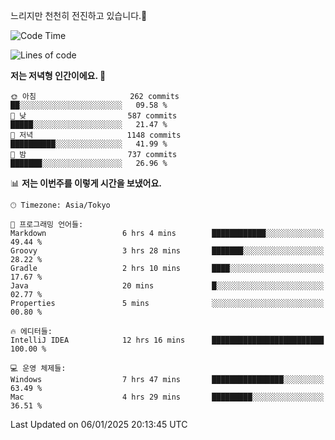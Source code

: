 느리지만 천천히 전진하고 있습니다.🐢

<!--START_SECTION:waka-->
![Code Time](http://img.shields.io/badge/Code%20Time-1%2C510%20hrs%208%20mins-blue)

![Lines of code](https://img.shields.io/badge/%EC%A0%80%EB%8A%94%20%EC%97%AC%ED%83%9C%EA%B9%8C%EC%A7%80%20-919.0%20thousand%20%EC%A4%84%EC%9D%98%20%EC%BD%94%EB%93%9C%EB%A5%BC%20%EC%9E%91%EC%84%B1%ED%96%88%EC%96%B4%EC%9A%94.-blue)

**저는 저녁형 인간이에요. 🦉** 

```text
🌞 아침                     262 commits         ██░░░░░░░░░░░░░░░░░░░░░░░   09.58 % 
🌆 낮　                     587 commits         █████░░░░░░░░░░░░░░░░░░░░   21.47 % 
🌃 저녁                     1148 commits        ██████████░░░░░░░░░░░░░░░   41.99 % 
🌙 밤　                     737 commits         ███████░░░░░░░░░░░░░░░░░░   26.96 % 
```


📊 **저는 이번주를 이렇게 시간을 보냈어요.** 

```text
🕑︎ Timezone: Asia/Tokyo

💬 프로그래밍 언어들: 
Markdown                 6 hrs 4 mins        ████████████░░░░░░░░░░░░░   49.44 % 
Groovy                   3 hrs 28 mins       ███████░░░░░░░░░░░░░░░░░░   28.22 % 
Gradle                   2 hrs 10 mins       ████░░░░░░░░░░░░░░░░░░░░░   17.67 % 
Java                     20 mins             █░░░░░░░░░░░░░░░░░░░░░░░░   02.77 % 
Properties               5 mins              ░░░░░░░░░░░░░░░░░░░░░░░░░   00.80 % 

🔥 에디터들: 
IntelliJ IDEA            12 hrs 16 mins      █████████████████████████   100.00 % 

💻 운영 체제들: 
Windows                  7 hrs 47 mins       ████████████████░░░░░░░░░   63.49 % 
Mac                      4 hrs 29 mins       █████████░░░░░░░░░░░░░░░░   36.51 % 
```


 Last Updated on 06/01/2025 20:13:45 UTC
<!--END_SECTION:waka-->
